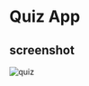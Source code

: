 # Quiz App
## screenshot
![quiz](https://github.com/SuchitGaidhane/Quiz-App/assets/131668852/bfe751bf-fb04-4909-9fff-ffa297e7fba6)

